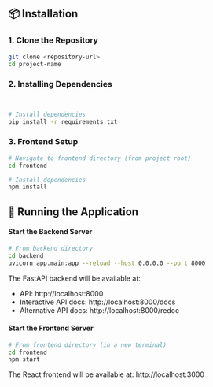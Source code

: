 

## 📦 Installation

### 1. Clone the Repository

```bash
git clone <repository-url>
cd project-name
```

### 2. Installing Dependencies

```bash


# Install dependencies
pip install -r requirements.txt


```

### 3. Frontend Setup

```bash
# Navigate to frontend directory (from project root)
cd frontend

# Install dependencies
npm install

```

## 🚀 Running the Application



#### Start the Backend Server

```bash
# From backend directory
cd backend
uvicorn app.main:app --reload --host 0.0.0.0 --port 8000
```

The FastAPI backend will be available at:
- API: http://localhost:8000
- Interactive API docs: http://localhost:8000/docs
- Alternative API docs: http://localhost:8000/redoc

#### Start the Frontend Server

```bash
# From frontend directory (in a new terminal)
cd frontend
npm start
```

The React frontend will be available at: http://localhost:3000

